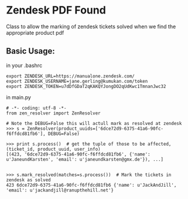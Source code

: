 Zendesk PDF Found
=================

Class to allow the marking of zendesk tickets solved when we find the appropriate product pdf


Basic Usage:
------------

in your .bashrc

```
export ZENDESK_URL=https://manualone.zendesk.com/
export ZENDESK_USERNAME=jane.gerling@kumukan.com/token
export ZENDESK_TOKEN=u7dDfGDaT2qKAKQYJongDO2qUdKwc1TmnanJwc32
```

in main.py

```
# -*- coding: utf-8 -*-
from zen_resolver import ZenResolver

# Note the DEBUG=False this will actull mark as resolved at zendesk
>>> s = ZenResolver(product_uuids=['6dce72d9-6375-41a6-90fc-f6ffdcd81fb6'], DEBUG=False)

>>> print s.process()  # get the tuple of those to be affected, (ticket_id, product_uuid, user_info)
[(423, '6dce72d9-6375-41a6-90fc-f6ffdcd81fb6', {'name': u'JaneundKarsten', 'email': u'janeundkarsten@gmx.de'}), ...]


>>> s.mark_resolved(matches=s.process())  # Mark the tickets in zendesk as solved
423 6dce72d9-6375-41a6-90fc-f6ffdcd81fb6 {'name': u'JackAndJill', 'email': u'jackandjill@ranupthehill.net'}
```